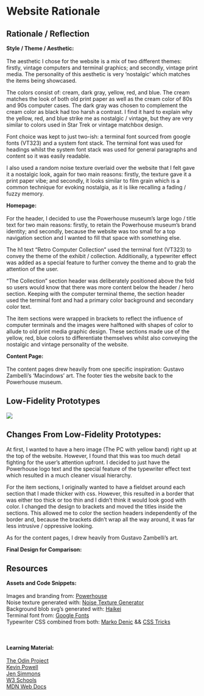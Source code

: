 # Website Rationale
## Rationale / Reflection
**Style / Theme / Aesthetic:**
\
\
The aesthetic I chose for the website is a mix of two different themes: firstly, vintage computers and terminal graphics; and secondly, vintage print media. The personality of this aesthetic is very ‘nostalgic’ which matches the items being showcased.

The colors consist of: cream, dark gray, yellow, red, and blue. The cream matches the look of both old print paper as well as the cream color of 80s and 90s computer cases. The dark gray was chosen to complement the cream color as black had too harsh a contrast. I find it hard to explain why the yellow, red, and blue strike me as nostalgic / vintage, but they are very similar to colors used in Star Trek or vintage matchbox design.

Font choice was kept to just two-ish: a terminal font sourced from google fonts (VT323) and a system font stack. The terminal font was used for headings whilst the system font stack was used for general paragraphs and content so it was easily readable.

I also used a random noise texture overlaid over the website that I felt gave it a nostalgic look, again for two main reasons: firstly, the texture gave it a print paper vibe; and secondly, it looks similar to film grain which is a common technique for evoking nostalgia, as it is like recalling a fading / fuzzy memory.

**Homepage:**
\
\
For the header, I decided to use the Powerhouse museum’s large logo / title text for two main reasons: firstly, to retain the Powerhouse museum’s brand identity; and secondly, because the website was too small for a top navigation section and I wanted to fill that space with something else.

The h1 text “Retro Computer Collection” used the terminal font (VT323) to convey the theme of the exhibit / collection. Additionally, a typewriter effect was added as a special feature to further convey the theme and to grab the attention of the user.

“The Collection” section header was deliberately positioned above the fold so users would know that there was more content below the header / hero section. Keeping with the computer terminal theme, the section header used the terminal font and had a primary color background and secondary color text.

The item sections were wrapped in brackets to reflect the influence of computer terminals and the images were halftoned with shapes of color to allude to old print media graphic design. These sections made use of the yellow, red, blue colors to differentiate themselves whilst also conveying the nostalgic and vintage personality of the website.

**Content Page:**
\
\
The content pages drew heavily from one specific inspiration: Gustavo Zambelli’s ‘Macindows’ art. The footer ties the website back to the Powerhouse museum.
## Low-Fidelity Prototypes
![](/rationale_images/Primary_Prototype)


## Changes From Low-Fidelity Prototypes:

At first, I wanted to have a hero image (The PC with yellow band) right up at the top of the website. However, I found that this was too much detail fighting for the user’s attention upfront. I decided to just have the Powerhouse logo text and the special feature of the typewriter effect text which resulted in a much cleaner visual hierarchy.

For the item sections, I originally wanted to have a fieldset around each section that I made thicker with css. However, this resulted in a border that was either too thick or too thin and I didn’t think it would look good with color. I changed the design to brackets and moved the titles inside the sections. This allowed me to color the section headers independently of the border and, because the brackets didn’t wrap all the way around, it was far less intrusive / oppressive looking.

As for the content pages, I drew heavily from Gustavo Zambelli’s art.



























**Final Design for Comparison:**




## Resources

**Assets and Code Snippets:**
\
\
Images and branding from: [Powerhouse](https://powerhouse.com.au/)
\
Noise texture generated with: [Noise Texture Generator](https://www.noisetexturegenerator.com/)
\
Background blob svg’s generated with: [Haikei](https://app.haikei.app/)
\
Terminal font from: [Google Fonts](https://fonts.google.com/specimen/VT323)
\
Typewriter CSS combined from both: [Marko Denic](https://markodenic.com/css-tips/) && [CSS Tricks](https://css-tricks.com/snippets/css/typewriter-effect/)
\
\
\
\
**Learning Material:**
\
\
[The Odin Project](https://www.theodinproject.com/)
\
[Kevin Powell](https://www.youtube.com/@KevinPowell)
\
[Jen Simmons](https://www.youtube.com/@LayoutLand)
\
[W3 Schools](https://www.w3schools.com/)
\
[MDN Web Docs](https://developer.mozilla.org/en-US/docs/Learn)
